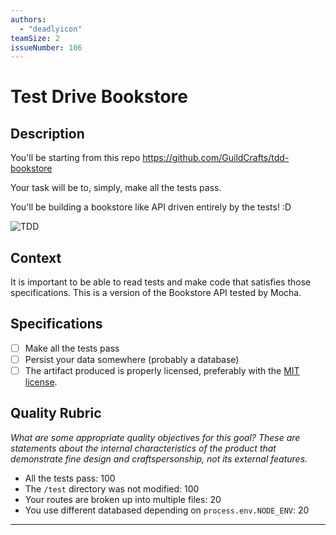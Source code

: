 ```yaml
---
authors:
  - "deadlyicon"
teamSize: 2
issueNumber: 106
---
```


# Test Drive Bookstore

## Description

You'll be starting from this repo https://github.com/GuildCrafts/tdd-bookstore

Your task will be to, simply, make all the tests pass. 

You'll be building a bookstore like API driven entirely by the tests! :D

![TDD](http://i.giphy.com/7MZ0v9KynmiSA.gif) 

## Context

It is important to be able to read tests and make code that satisfies those specifications. This is a version of the Bookstore API tested by Mocha. 

## Specifications

- [ ] Make all the tests pass
- [ ] Persist your data somewhere (probably a database)
- [ ] The artifact produced is properly licensed, preferably with the [MIT license][mit-license].

## Quality Rubric

_What are some appropriate quality objectives for this goal? These are statements about the internal characteristics of the product that demonstrate fine design and craftspersonship, not its external features._

- All the tests pass: 100
- The `/test` directory was not modified: 100
- Your routes are broken up into multiple files: 20
- You use different databased depending on `process.env.NODE_ENV`: 20

---






[mit-license]: https://opensource.org/licenses/MIT
